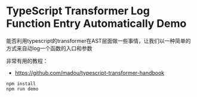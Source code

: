 TypeScript Transformer Log Function Entry Automatically Demo
=============================================================

能否利用typescript的transformer在AST层面做一些事情，让我们以一种简单的方式来自动log一个函数的入口和参数

非常有用的教程：
- https://github.com/madou/typescript-transformer-handbook

```
npm install
npm run demo
```
